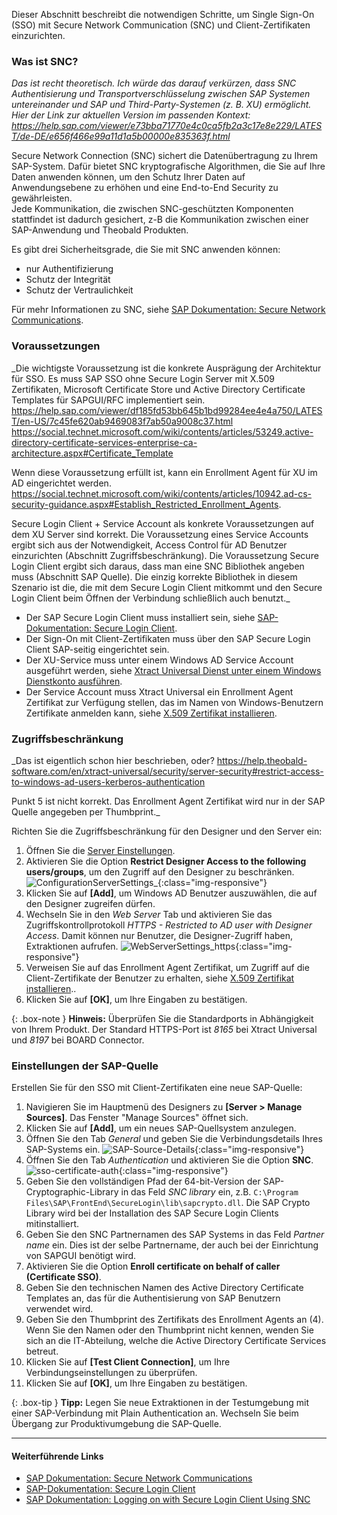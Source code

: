 Dieser Abschnitt beschreibt die notwendigen Schritte, um Single Sign-On (SSO) mit Secure Network Communication (SNC) und Client-Zertifikaten einzurichten.

### Was ist SNC?

_Das ist recht theoretisch. Ich würde das darauf verkürzen, dass SNC Authentisierung und Transportverschlüsselung zwischen SAP Systemen untereinander und SAP und Third-Party-Systemen (z. B. XU) ermöglicht. Hier der Link zur aktuellen Version im passenden Kontext: https://help.sap.com/viewer/e73bba71770e4c0ca5fb2a3c17e8e229/LATEST/de-DE/e656f466e99a11d1a5b00000e835363f.html_

Secure Network Connection (SNC) sichert die Datenübertragung zu Ihrem SAP-System.
Dafür bietet SNC kryptografische Algorithmen, die Sie auf Ihre Daten anwenden können, um den Schutz Ihrer Daten auf Anwendungsebene zu erhöhen und eine End-to-End Security zu gewährleisten. <br>
Jede Kommunikation, die zwischen SNC-geschützten Komponenten stattfindet ist dadurch gesichert, z-B die Kommunikation zwischen einer SAP-Anwendung und Theobald Produkten.

Es gibt drei Sicherheitsgrade, die Sie mit SNC anwenden können:
- nur Authentifizierung
- Schutz der Integrität
- Schutz der Vertraulichkeit

Für mehr Informationen zu SNC, siehe [SAP Dokumentation: Secure Network Communications](https://help.sap.com/doc/saphelp_nw73ehp1/7.31.19/de-DE/e6/56f466e99a11d1a5b00000e835363f/content.htm?no_cache=true).

### Voraussetzungen

_Die wichtigste Voraussetzung ist die konkrete Ausprägung der Architektur für SSO. Es muss SAP SSO ohne Secure Login Server mit X.509 Zertifikaten, Microsoft Certificate Store und Active Directory Certificate Templates für SAPGUI/RFC implementiert sein. 
https://help.sap.com/viewer/df185fd53bb645b1bd99284ee4e4a750/LATEST/en-US/7c45fe620ab9469083f7ab50a9008c37.html
https://social.technet.microsoft.com/wiki/contents/articles/53249.active-directory-certificate-services-enterprise-ca-architecture.aspx#Certificate_Template

Wenn diese Voraussetzung erfüllt ist, kann ein Enrollment Agent für XU im AD eingerichtet werden.
https://social.technet.microsoft.com/wiki/contents/articles/10942.ad-cs-security-guidance.aspx#Establish_Restricted_Enrollment_Agents.

Secure Login Client + Service Account als konkrete Voraussetzungen auf dem XU Server sind korrekt.
Die Voraussetzung eines Service Accounts ergibt sich aus der Notwendigkeit, Access Control für AD Benutzer einzurichten (Abschnitt Zugriffsbeschränkung).
Die Voraussetzung Secure Login Client ergibt sich daraus, dass man eine SNC Bibliothek angeben muss (Abschnitt SAP Quelle). Die einzig korrekte Bibliothek in diesem Szenario ist die, die mit dem Secure Login Client mitkommt und den Secure Login Client beim Öffnen der Verbindung schließlich auch benutzt._

- Der SAP Secure Login Client muss installiert sein, siehe [SAP-Dokumentation: Secure Login Client](https://help.sap.com/viewer/8ac26ac20064447ba9e65b18e1bb747e/Cloud/en-US/b304e57f6393461dafd7affc2760b05b.html).
- Der Sign-On mit Client-Zertifikaten muss über den SAP Secure Login Client SAP-seitig eingerichtet sein.
- Der XU-Service muss unter einem Windows AD Service Account ausgeführt werden, siehe [Xtract Universal Dienst unter einem Windows Dienstkonto ausführen](../service-account).
- Der Service Account muss Xtract Universal ein Enrollment Agent Zertifikat zur Verfügung stellen, das im Namen von Windows-Benutzern Zertifikate anmelden kann, siehe [X.509 Zertifikat installieren](../../sicherheit/x.509-zertifikat-installieren).

### Zugriffsbeschränkung
_Das ist eigentlich schon hier beschrieben, oder?
https://help.theobald-software.com/en/xtract-universal/security/server-security#restrict-access-to-windows-ad-users-kerberos-authentication

Punkt 5 ist nicht korrekt. Das Enrollment Agent Zertifikat wird nur in der SAP Quelle angegeben per Thumbprint._

Richten Sie die Zugriffsbeschränkung für den Designer und den Server ein:<br>

1. Öffnen Sie die [Server Einstellungen](../../server/server_einstellungen).
2. Aktivieren Sie die Option **Restrict Designer Access to the following users/groups**, um den Zugriff auf den Designer zu beschränken.<br>
![ConfigurationServerSettings_](/img/content/server-settings-sso-certificate-users.png){:class="img-responsive"}
3. Klicken Sie auf **[Add]**, um Windows AD Benutzer auszuwählen, die auf den Designer zugreifen dürfen.<br>
4. Wechseln Sie in den *Web Server* Tab und aktivieren Sie das Zugriffskontrollprotokoll *HTTPS - Restricted to AD user with Designer Access*. 
Damit können nur Benutzer, die Designer-Zugriff haben, Extraktionen aufrufen.
![WebServerSettings_https](/img/content/server-settings-sso-certificate.png){:class="img-responsive"}
5. Verweisen Sie auf das Enrollment Agent Zertifikat, um Zugriff auf die Client-Zertifikate der Benutzer zu erhalten, siehe [X.509 Zertifikat installieren](../../sicherheit/x.509-zertifikat-installieren)..
6. Klicken Sie auf **[OK]**, um Ihre Eingaben zu bestätigen. <br>

{: .box-note }
**Hinweis:** Überprüfen Sie die Standardports in Abhängigkeit von Ihrem Produkt. Der Standard HTTPS-Port ist *8165* bei Xtract Universal und
*8197* bei BOARD Connector.

### Einstellungen der SAP-Quelle 

Erstellen Sie für den SSO mit Client-Zertifikaten eine neue SAP-Quelle:

1. Navigieren Sie im Hauptmenü des Designers zu **[Server > Manage Sources]**. Das Fenster "Manage Sources" öffnet sich.<br>
2. Klicken Sie auf **[Add]**, um ein neues SAP-Quellsystem anzulegen.<br>
3. Öffnen Sie den Tab *General* und geben Sie die Verbindungsdetails Ihres SAP-Systems ein.
![SAP-Source-Details](/img/content/xu/sap_source-details.png){:class="img-responsive"}
4. Öffnen Sie den Tab *Authentication* und aktivieren Sie die Option **SNC**.
![sso-certificate-auth](/img/content/sso-certificate-auth.png){:class="img-responsive"}
5. Geben Sie den vollständigen Pfad der 64-bit-Version der SAP-Cryptographic-Library in das Feld *SNC library* ein, z.B. `C:\Program Files\SAP\FrontEnd\SecureLogin\lib\sapcrypto.dll`.
Die SAP Crypto Library wird bei der Installation des SAP Secure Login Clients mitinstalliert.
6. Geben Sie den SNC Partnernamen des SAP Systems in das Feld *Partner name* ein. Dies ist der selbe Partnername, der auch bei der Einrichtung von SAPGUI benötigt wird.
7. Aktivieren Sie die Option **Enroll certificate on behalf of caller (Certificate SSO)**.
8. Geben Sie den technischen Namen des Active Directory Certificate Templates an, das für die Authentisierung von SAP Benutzern verwendet wird.
9. Geben Sie den Thumbprint des Zertifikats des Enrollment Agents an (4). Wenn Sie den Namen oder den Thumbprint nicht kennen, wenden Sie sich an die IT-Abteilung, welche die Active Directory Certificate Services betreut.
9. Klicken Sie auf **[Test Client Connection]**, um Ihre Verbindungseinstellungen zu überprüfen.
10. Klicken Sie auf **[OK]**, um Ihre Eingaben zu bestätigen.

{: .box-tip }
**Tipp:** Legen Sie neue Extraktionen in der Testumgebung mit einer SAP-Verbindung mit Plain Authentication an.
Wechseln Sie beim Übergang zur Produktivumgebung die SAP-Quelle.

*****

#### Weiterführende Links
- [SAP Dokumentation: Secure Network Communications](https://help.sap.com/doc/saphelp_nw73ehp1/7.31.19/de-DE/e6/56f466e99a11d1a5b00000e835363f/content.htm?no_cache=true)
- [SAP-Dokumentation: Secure Login Client](https://help.sap.com/viewer/8ac26ac20064447ba9e65b18e1bb747e/Cloud/en-US/b304e57f6393461dafd7affc2760b05b.html)
- [SAP Dokumentation: Logging on with Secure Login Client Using SNC](https://help.sap.com/viewer/df185fd53bb645b1bd99284ee4e4a750/3.0/en-US/68a6caca798e4adbba5608fb69ea6398.html)

